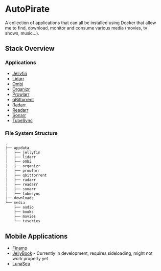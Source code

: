 # AutoPirate
A collection of applications that can all be installed using Docker that allow me to find, download, monitor and consume various media (movies, tv shows, music...).

## Stack Overview

### Applications
* [Jellyfin](appdata/jellyfin)
* [Lidarr](https://github.com/gauvingingras/AutoPirate/tree/master/appdata/lidarr)
* [Ombi](https://github.com/gauvingingras/AutoPirate/tree/master/appdata/ombi)
* [Organizr](https://github.com/gauvingingras/AutoPirate/tree/master/appdata/organizr)
* [Prowlarr](https://github.com/gauvingingras/AutoPirate/tree/master/appdata/prowlarr)
* [qBittorrent](https://github.com/gauvingingras/AutoPirate/tree/master/appdata/qbittorrent)
* [Radarr](https://github.com/gauvingingras/AutoPirate/tree/master/appdata/radarr)
* [Readarr](https://github.com/gauvingingras/AutoPirate/tree/master/appdata/readarr)
* [Sonarr](https://github.com/gauvingingras/AutoPirate/tree/master/appdata/sonarr)
* [TubeSync](https://github.com/gauvingingras/AutoPirate/tree/master/appdata/tubesync)

### File System Structure
```bash
.
├── appdata
│   ├── jellyfin
│   ├── lidarr
│   ├── ombi
│   ├── organizr
│   ├── prowlarr
│   ├── qbittorrent
│   ├── radarr
│   ├── readarr
│   ├── sonarr
│   └── tubesync
├── downloads
└── media
    ├── audio
    ├── books
    ├── movies
    └── tvseries
```

## Mobile Applications
* [Finamp](https://github.com/jmshrv/finamp)
* [JellyBook](https://github.com/Kara-Zor-El/JellyBook) - Currently in development, requires sideloading, might not work properly yet
* [LunaSea](https://github.com/JagandeepBrar/LunaSea)

